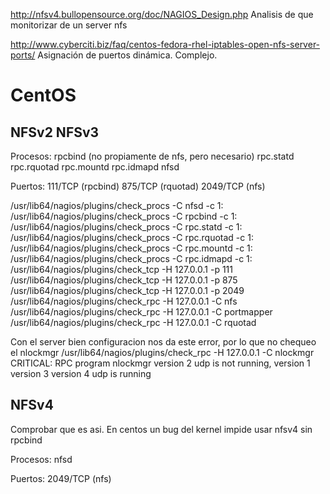 http://nfsv4.bullopensource.org/doc/NAGIOS_Design.php
  Analisis de que monitorizar de un server nfs

http://www.cyberciti.biz/faq/centos-fedora-rhel-iptables-open-nfs-server-ports/
Asignación de puertos dinámica. Complejo.

# CentOS

## NFSv2 NFSv3

Procesos:
rpcbind (no propiamente de nfs, pero necesario)
rpc.statd
rpc.rquotad
rpc.mountd
rpc.idmapd
nfsd

Puertos:
111/TCP (rpcbind)
875/TCP (rquotad)
2049/TCP (nfs)

/usr/lib64/nagios/plugins/check_procs -C nfsd -c 1:
/usr/lib64/nagios/plugins/check_procs -C rpcbind -c 1:
/usr/lib64/nagios/plugins/check_procs -C rpc.statd -c 1:
/usr/lib64/nagios/plugins/check_procs -C rpc.rquotad -c 1:
/usr/lib64/nagios/plugins/check_procs -C rpc.mountd -c 1:
/usr/lib64/nagios/plugins/check_procs -C rpc.idmapd -c 1:
/usr/lib64/nagios/plugins/check_tcp -H 127.0.0.1 -p 111
/usr/lib64/nagios/plugins/check_tcp -H 127.0.0.1 -p 875
/usr/lib64/nagios/plugins/check_tcp -H 127.0.0.1 -p 2049
/usr/lib64/nagios/plugins/check_rpc -H 127.0.0.1 -C nfs
/usr/lib64/nagios/plugins/check_rpc -H 127.0.0.1 -C portmapper
/usr/lib64/nagios/plugins/check_rpc -H 127.0.0.1 -C rquotad

Con el server bien configuracion nos da este error, por lo que no chequeo el nlockmgr
/usr/lib64/nagios/plugins/check_rpc -H 127.0.0.1 -C nlockmgr
CRITICAL: RPC program nlockmgr version 2 udp is not running, version 1 version 3 version 4 udp is running






## NFSv4
Comprobar que es asi. En centos un bug del kernel impide usar nfsv4 sin rpcbind

Procesos:
nfsd

Puertos:
2049/TCP (nfs)
